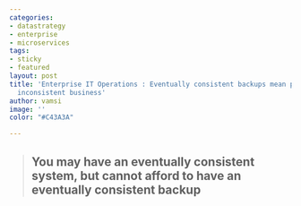 ```yaml
---
categories:
- datastrategy
- enterprise
- microservices
tags:
- sticky
- featured
layout: post
title: 'Enterprise IT Operations : Eventually consistent backups mean permanently
  inconsistent business'
author: vamsi
image: ''
color: "#C43A3A"

---
```


> ## You may have an eventually consistent system, but cannot afford to have an eventually consistent backup